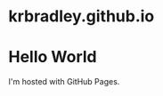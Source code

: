 # krbradley.github.io

<html>
<body>
<h1>Hello World</h1>
<p>I'm hosted with GitHub Pages.</p>
</body>
</html>
